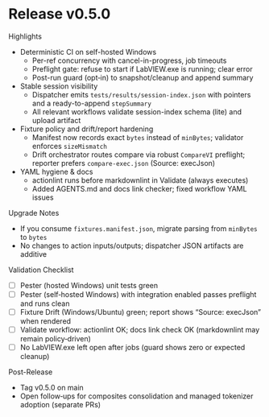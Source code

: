 # Release v0.5.0

Highlights

- Deterministic CI on self-hosted Windows
  - Per-ref concurrency with cancel-in-progress, job timeouts
  - Preflight gate: refuse to start if LabVIEW.exe is running; clear error
  - Post-run guard (opt‑in) to snapshot/cleanup and append summary
- Stable session visibility
  - Dispatcher emits `tests/results/session-index.json` with pointers and a ready-to-append `stepSummary`
  - All relevant workflows validate session-index schema (lite) and upload artifact
- Fixture policy and drift/report hardening
  - Manifest now records exact `bytes` instead of `minBytes`; validator enforces `sizeMismatch`
  - Drift orchestrator routes compare via robust `CompareVI` preflight; reporter prefers `compare-exec.json` (Source: execJson)
- YAML hygiene & docs
  - actionlint runs before markdownlint in Validate (always executes)
  - Added AGENTS.md and docs link checker; fixed workflow YAML issues

Upgrade Notes

- If you consume  `fixtures.manifest.json`, migrate parsing from `minBytes` to `bytes`
- No changes to action inputs/outputs; dispatcher JSON artifacts are additive

Validation Checklist

- [ ] Pester (hosted Windows) unit tests green
- [ ] Pester (self‑hosted Windows) with integration enabled passes preflight and runs clean
- [ ] Fixture Drift (Windows/Ubuntu) green; report shows “Source: execJson” when rendered
- [ ] Validate workflow: actionlint OK; docs link check OK (markdownlint may remain policy‑driven)
- [ ] No LabVIEW.exe left open after jobs (guard shows zero or expected cleanup)

Post-Release

- Tag v0.5.0 on main
- Open follow‑ups for composites consolidation and managed tokenizer adoption (separate PRs)
